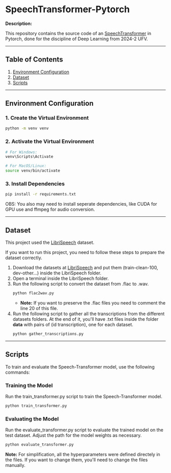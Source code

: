 # SpeechTransformer-Pytorch

**Description:**  

This repository contains the source code of an [SpeechTransformer](https://sci-hub.se/downloads/2020-09-03/63/dong2018.pdf) in Pytorch, done for the discipline of Deep Learning from 2024-2 UFV.

---

## Table of Contents
1. [Environment Configuration](#environment-configuration)
2. [Dataset](#dataset)
3. [Scripts](#scripts)

---

## Environment Configuration

### 1. Create the Virtual Environment
```bash
python -m venv venv
```

### 2. Activate the Virtual Environment
```bash
# For Windows:
venv\Scripts\Activate

# For MacOS/Linux:
source venv/bin/activate
```

### 3. Install Dependencies
```bash
pip install -r requirements.txt
```

OBS: You also may need to install seperate dependencies, like CUDA for GPU use and ffmpeg for audio conversion.

---

## Dataset

This project used the [LibriSpeech](https://www.danielpovey.com/files/2015_icassp_librispeech.pdf) dataset. 

If you want to run this project, you need to follow these steps to prepare the dataset correctly.
1. Download the datasets at [LibriSpeech](https://www.openslr.org/12) and put them (train-clean-100, dev-other...) inside the LibriSpeech folder.   
2. Open a terminal inside the LibriSpeech folder.  
3. Run the following script to convert the dataset from .flac to .wav.
     ```bash
    python flac2wav.py
    ```
    - **Note:** If you want to preserve the .flac files you need to comment the line 20 of this file.
4. Run the following script to gather all the transcriptions from the different datasets folders. At the end of it, you'll have .txt files inside the folder **data** with pairs of (id transcription), one for each dataset.
     ```bash
    python gather_transcriptions.py
    ```
---

## Scripts
To train and evaluate the Speech-Transformer model, use the following commands:

### Training the Model
Run the train_transformer.py script to train the Speech-Transformer model.
```bash
python train_transformer.py
```

### Evaluating the Model
Run the evaluate_transformer.py script to evaluate the trained model on the test dataset. Adjust the path for the model weights as necessary.
```bash
python evaluate_transformer.py
```

**Note:** For simplification, all the hyperparameters were defined directely in the files. If you want to change them, you'll need to change the files manually.
